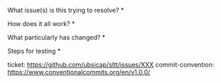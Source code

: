 What issue(s) is this trying to resolve?
* 

How does it all work?
*

What particularly has changed?
* 

Steps for testing
* 


ticket: https://github.com/ubsicap/sltt/issues/XXX
commit-convention: https://www.conventionalcommits.org/en/v1.0.0/
